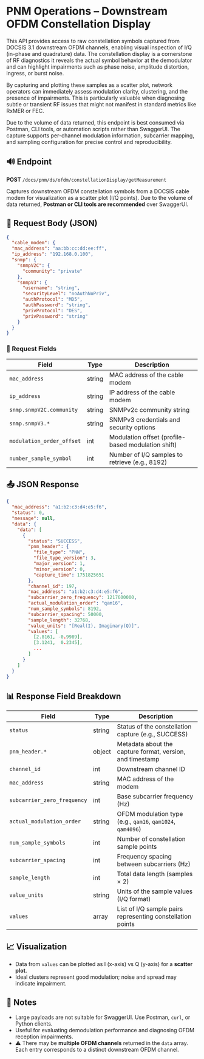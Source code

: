 # PNM Operations – Downstream OFDM Constellation Display

This API provides access to raw constellation symbols captured from DOCSIS 3.1 downstream OFDM channels, enabling visual inspection of I/Q (in-phase and quadrature) data. The constellation display is a cornerstone of RF diagnostics it reveals the actual symbol behavior at the demodulator and can highlight impairments such as phase noise, amplitude distortion, ingress, or burst noise.

By capturing and plotting these samples as a scatter plot, network operators can immediately assess modulation clarity, clustering, and the presence of impairments. This is particularly valuable when diagnosing subtle or transient RF issues that might not manifest in standard metrics like RxMER or FEC.

Due to the volume of data returned, this endpoint is best consumed via Postman, CLI tools, or automation scripts rather than SwaggerUI. The capture supports per-channel modulation information, subcarrier mapping, and sampling configuration for precise control and reproducibility.

## 🔊 Endpoint

**POST** `/docs/pnm/ds/ofdm/constellationDisplay/getMeasurement`

Captures downstream OFDM constellation symbols from a DOCSIS cable modem for visualization as a scatter plot (I/Q points). Due to the volume of data returned, **Postman or CLI tools are recommended** over SwaggerUI.

## 📅 Request Body (JSON)

```json
{
  "cable_modem": {
  "mac_address": "aa:bb:cc:dd:ee:ff", 
  "ip_address": "192.168.0.100",
  "snmp": {
    "snmpV2C": {
      "community": "private"
    },
    "snmpV3": {
      "username": "string",
      "securityLevel": "noAuthNoPriv",
      "authProtocol": "MD5",
      "authPassword": "string",
      "privProtocol": "DES",
      "privPassword": "string"
    }
  }
}
```

### 🔑 Request Fields

| Field                     | Type   | Description                                        |
| ------------------------- | ------ | -------------------------------------------------- |
| `mac_address`             | string | MAC address of the cable modem                     |
| `ip_address`              | string | IP address of the cable modem                      |
| `snmp.snmpV2C.community`  | string | SNMPv2c community string                           |
| `snmp.snmpV3.*`           | string | SNMPv3 credentials and security options            |
| `modulation_order_offset` | int    | Modulation offset (profile-based modulation shift) |
| `number_sample_symbol`    | int    | Number of I/Q samples to retrieve (e.g., 8192)     |

## 📤 JSON Response

```json
{
  "mac_address": "a1:b2:c3:d4:e5:f6",
  "status": 0,
  "message": null,
  "data": {
    "data": [
      {
        "status": "SUCCESS",
        "pnm_header": {
          "file_type": "PNN",
          "file_type_version": 3,
          "major_version": 1,
          "minor_version": 0,
          "capture_time": 1751825651
        },
        "channel_id": 197,
        "mac_address": "a1:b2:c3:d4:e5:f6",
        "subcarrier_zero_frequency": 1217600000,
        "actual_modulation_order": "qam16",
        "num_sample_symbols": 8192,
        "subcarrier_spacing": 50000,
        "sample_length": 32768,
        "value_units": "[Real(I), Imaginary(Q)]",
        "values": [
          [2.8161, -0.9989],
          [3.1241,  0.2345],
          ...
        ]
      }
    ]
  }
}
```

## 📊 Response Field Breakdown

| Field                       | Type   | Description                                                |
| --------------------------- | ------ | ---------------------------------------------------------- |
| `status`                    | string | Status of the constellation capture (e.g., SUCCESS)        |
| `pnm_header.*`              | object | Metadata about the capture format, version, and timestamp  |
| `channel_id`                | int    | Downstream channel ID                                      |
| `mac_address`               | string | MAC address of the modem                                   |
| `subcarrier_zero_frequency` | int    | Base subcarrier frequency (Hz)                             |
| `actual_modulation_order`   | string | OFDM modulation type (e.g., `qam16`, `qam1024`, `qam4096`) |
| `num_sample_symbols`        | int    | Number of constellation sample points                      |
| `subcarrier_spacing`        | int    | Frequency spacing between subcarriers (Hz)                 |
| `sample_length`             | int    | Total data length (samples × 2)                            |
| `value_units`               | string | Units of the sample values (I/Q format)                    |
| `values`                    | array  | List of I/Q sample pairs representing constellation points |

## 📈 Visualization

* Data from `values` can be plotted as I (x-axis) vs Q (y-axis) for a **scatter plot**.
* Ideal clusters represent good modulation; noise and spread may indicate impairment.

## 📃 Notes

* Large payloads are not suitable for SwaggerUI. Use Postman, `curl`, or Python clients.
* Useful for evaluating demodulation performance and diagnosing OFDM reception impairments.
* ⚠️ There may be **multiple OFDM channels** returned in the `data` array. Each entry corresponds to a distinct downstream OFDM channel.
